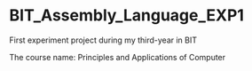 # BIT_Assembly_Language_EXP1
First experiment project during my third-year in BIT

The course name: Principles and Applications of Computer
